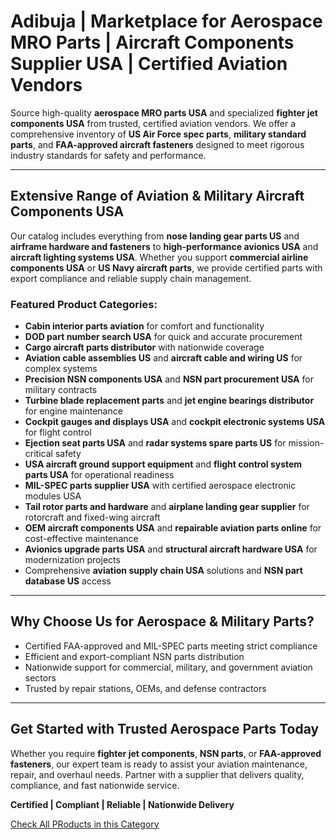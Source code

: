 # Adibuja | Marketplace for Aerospace MRO Parts | Aircraft Components Supplier USA | Certified Aviation Vendors

Source high-quality **aerospace MRO parts USA** and specialized **fighter jet components USA** from trusted, certified aviation vendors. We offer a comprehensive inventory of **US Air Force spec parts**, **military standard parts**, and **FAA-approved aircraft fasteners** designed to meet rigorous industry standards for safety and performance.

---

## Extensive Range of Aviation & Military Aircraft Components USA

Our catalog includes everything from **nose landing gear parts US** and **airframe hardware and fasteners** to **high-performance avionics USA** and **aircraft lighting systems USA**. Whether you support **commercial airline components USA** or **US Navy aircraft parts**, we provide certified parts with export compliance and reliable supply chain management.

### Featured Product Categories:
- **Cabin interior parts aviation** for comfort and functionality  
- **DOD part number search USA** for quick and accurate procurement  
- **Cargo aircraft parts distributor** with nationwide coverage  
- **Aviation cable assemblies US** and **aircraft cable and wiring US** for complex systems  
- **Precision NSN components USA** and **NSN part procurement USA** for military contracts  
- **Turbine blade replacement parts** and **jet engine bearings distributor** for engine maintenance  
- **Cockpit gauges and displays USA** and **cockpit electronic systems USA** for flight control  
- **Ejection seat parts USA** and **radar systems spare parts US** for mission-critical safety  
- **USA aircraft ground support equipment** and **flight control system parts USA** for operational readiness  
- **MIL-SPEC parts supplier USA** with certified aerospace electronic modules USA  
- **Tail rotor parts and hardware** and **airplane landing gear supplier** for rotorcraft and fixed-wing aircraft  
- **OEM aircraft components USA** and **repairable aviation parts online** for cost-effective maintenance  
- **Avionics upgrade parts USA** and **structural aircraft hardware USA** for modernization projects  
- Comprehensive **aviation supply chain USA** solutions and **NSN part database US** access  

---

## Why Choose Us for Aerospace & Military Parts?

- Certified FAA-approved and MIL-SPEC parts meeting strict compliance  
- Efficient and export-compliant NSN parts distribution  
- Nationwide support for commercial, military, and government aviation sectors  
- Trusted by repair stations, OEMs, and defense contractors  

---


## Get Started with Trusted Aerospace Parts Today

Whether you require **fighter jet components**, **NSN parts**, or **FAA-approved fasteners**, our expert team is ready to assist your aviation maintenance, repair, and overhaul needs. Partner with a supplier that delivers quality, compliance, and fast nationwide service.

**Certified | Compliant | Reliable | Nationwide Delivery**

[Check All PRoducts in this Category](https://www.adibuja.com/categories/nsn)
